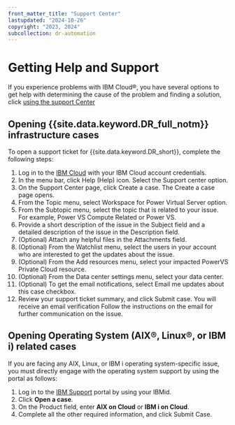 ```yaml
---
front_matter_title: "Support Center"
lastupdated: "2024-10-26"
copyright: "2023, 2024"
subcollection: dr-automation
---
```

# Getting Help and Support

If you experience problems with IBM Cloud®, you have several options to get help with determining the cause of the problem and finding a solution, click [using the support Center](https://cloud.ibm.com/docs/account?topic=account-using-avatar)

## Opening {{site.data.keyword.DR_full_notm}} infrastructure cases

To open a support ticket for {{site.data.keyword.DR_short}}, complete the following steps:

1. Log in to the [IBM Cloud](https://cloud.ibm.com/catalog) with your IBM Cloud account credentials.
2. In the menu bar, click Help (Help) icon. Select the Support center option.
3. On the Support Center page, click Create a case. The Create a case page opens.
4. From the Topic menu, select Workspace for Power Virtual Server option.
5. From the Subtopic menu, select the topic that is related to your issue. For example, Power VS Compute Related or Power VS.
6. Provide a short description of the issue in the Subject field and a detailed description of the issue in the Description field.
7. (Optional) Attach any helpful files in the Attachments field.
8. (Optional) From the Watchlist menu, select the users in your account who are interested to get the updates about the issue.
9. (Optional) From the Add resources menu, select your impacted PowerVS Private Cloud resource.
10. (Optional) From the Data center settings menu, select your data center.
11. (Optional) To get the email notifications, select Email me updates about this case checkbox.
12. Review your support ticket summary, and click Submit case. You will receive an email verification Follow the instructions on the email for further communication on the issue.

## Opening Operating System (AIX®, Linux®, or IBM i) related cases

If you are facing any AIX, Linux, or IBM i operating system-specific issue, you must directly engage with the operating system support by using the portal as follows:

1. Log in to the [IBM Support](https://www.ibm.com/mysupport/s/?language=en_US) portal by using your IBMid.
2. Click **Open a case**.
3. On the Product field, enter **AIX on Cloud** or **IBM i on Cloud**.
4. Complete all the other required information, and click Submit Case.
